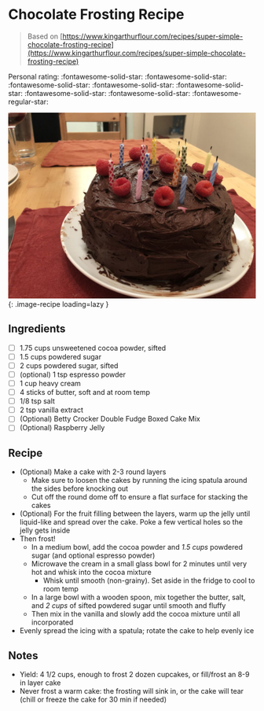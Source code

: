 # Chocolate Frosting Recipe

> Based on [https://www.kingarthurflour.com/recipes/super-simple-chocolate-frosting-recipe](https://www.kingarthurflour.com/recipes/super-simple-chocolate-frosting-recipe)

<!-- {cts} rating=4; (User can specify rating on scale of 1-5) -->
Personal rating: :fontawesome-solid-star: :fontawesome-solid-star: :fontawesome-solid-star: :fontawesome-solid-star: :fontawesome-solid-star: :fontawesome-solid-star: :fontawesome-solid-star: :fontawesome-regular-star:
<!-- {cte} -->

<!-- {cts} name_image=chocolate_frosting_recipe.jpg; (User can specify image name) -->
![chocolate_frosting_recipe.jpg](./chocolate_frosting_recipe.jpg){: .image-recipe loading=lazy }
<!-- {cte} -->

## Ingredients

* [ ] 1.75 cups unsweetened cocoa powder, sifted
* [ ] 1.5 cups powdered sugar
* [ ] 2 cups powdered sugar, sifted
* [ ] (optional) 1 tsp espresso powder
* [ ] 1 cup heavy cream
* [ ] 4 sticks of butter, soft and at room temp
* [ ] 1/8 tsp salt
* [ ] 2 tsp vanilla extract
* [ ] (Optional) Betty Crocker Double Fudge Boxed Cake Mix
* [ ] (Optional) Raspberry Jelly

## Recipe

* (Optional) Make a cake with 2-3 round layers
    * Make sure to loosen the cakes by running the icing spatula around the sides before knocking out
    * Cut off the round dome off to ensure a flat surface for stacking the cakes
* (Optional) For the fruit filling between the layers, warm up the jelly until liquid-like and spread over the cake. Poke a few vertical holes so the jelly gets inside
* Then frost!
    * In a medium bowl, add the cocoa powder and *1.5 cups* powdered sugar (and optional espresso powder)
    * Microwave the cream in a small glass bowl for 2 minutes until very hot and whisk into the cocoa mixture
        * Whisk until smooth (non-grainy). Set aside in the fridge to cool to room temp
    * In a large bowl with a wooden spoon, mix together the butter, salt, and *2 cups* of sifted powdered sugar until smooth and fluffy
    * Then mix in the vanilla and slowly add the cocoa mixture until all incorporated
* Evenly spread the icing with a spatula; rotate the cake to help evenly ice

## Notes

* Yield: 4 1/2 cups, enough to frost 2 dozen cupcakes, or fill/frost an 8-9 in layer cake
* Never frost a warm cake: the frosting will sink in, or the cake will tear (chill or freeze the cake for 30 min if needed)
